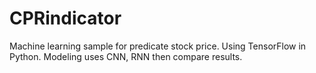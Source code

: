 # CPRindicator
Machine learning sample for predicate stock price.
Using TensorFlow in Python.
Modeling uses CNN, RNN then compare results.
